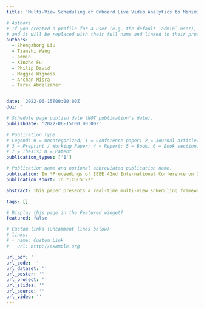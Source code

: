```yaml
---
title: 'Multi-View Scheduling of Onboard Live Video Analytics to Minimize Frame Processing Latency'

# Authors
# If you created a profile for a user (e.g. the default `admin` user), write the username (folder name) here
# and it will be replaced with their full name and linked to their profile.
authors:
  - Shengzhong Liu
  - Tianshi Wang
  - admin
  - Xinzhe Fu
  - Philip David
  - Maggie Wigness
  - Archan Misra
  - Tarek Abdelzaher


date: '2022-06-15T00:00:00Z'
doi: ''

# Schedule page publish date (NOT publication's date).
publishDate: '2022-06-15T00:00:00Z'

# Publication type.
# Legend: 0 = Uncategorized; 1 = Conference paper; 2 = Journal article;
# 3 = Preprint / Working Paper; 4 = Report; 5 = Book; 6 = Book section;
# 7 = Thesis; 8 = Patent
publication_types: ['1']

# Publication name and optional abbreviated publication name.
publication: In *Proceedings of IEEE 42nd International Conference on Distributed Computing Systems*
publication_short: In *ICDCS'22*

abstract: This paper presents a real-time multi-view scheduling framework for DNN-based live video analytics at the edge to minimize frame processing latency. The work is motivated by applications where a higher frame rate is important, not to miss actions of interest. Examples include defense, border security, and intruder detection applications where sensors (in this paper, cameras) are deployed to monitor key roads, chokepoints, or passageways to identify events of interest (and intervene in realtime). Supporting a higher frame rate entails lowering frame processing latency. We assume that multiple cameras are deployed with partially overlapping views. Each camera has access to limited onboard computing capacity. Many targets cross the field of view of these cameras (but the great majority do not require action). We take advantage of the spatial-temporal correlations among multi-camera video streams to perform target-to-camera assignment such that the maximum frame processing time across cameras is minimized. Specifically, we use a data-driven approach to identify objects seen by multiple cameras, and propose a batch-aware latency-balanced (BALB) scheduling algorithm to drive the object-to-camera assignment. We empirically evaluate the proposed system with a real-world surveillance dataset on a testbed consisting of multiple NVIDIA Jetson boards. The results show that our system substantially improves the video processing speed, attaining multiplicative speedups of 2.45× to 6.85×, and consistently outperforms the competitive static region partitioning strategy.

tags: []

# Display this page in the Featured widget?
featured: false

# Custom links (uncomment lines below)
# links:
# - name: Custom Link
#   url: http://example.org

url_pdf: ''
url_code: ''
url_dataset: ''
url_poster: ''
url_project: ''
url_slides: ''
url_source: ''
url_video: ''
---
```


<!-- {{% callout note %}}
Click the _Cite_ button above to demo the feature to enable visitors to import publication metadata into their reference management software.
{{% /callout %}}

{{% callout note %}}
Create your slides in Markdown - click the _Slides_ button to check out the example.
{{% /callout %}}

Supplementary notes can be added here, including [code, math, and images](https://wowchemy.com/docs/writing-markdown-latex/). -->
